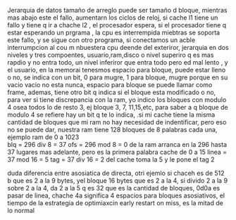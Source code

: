 Jerarquia de datos
tamaño de arreglo puede ser tamaño d bloque, mientras mas abajo este el fallo, aumentarn los ciclos de reloj, si cache l1 tiene un fallo y tiene q ir a chache l2 , el procesador espera, si el procesador tiene q estar esperando un prgrama , la cpu es interrempida miebtras se soporta este fallo, y se sigue con otro programa, si conectamos un acble interrumpcion al cou m nbuestera cpu deende del exteriror, 
jerarquia en dos niveles y tres compoentes,  usuario,ram,disco o nivel superiro q es mas rapdio y no entra todo, un nivel inferiror que entra todo pero ed mal lento , y el usuario, en la memorai tenesmos espacio para bloque, puede estar lleno o no, se indica con un bit, 0 para mugre, 1 para bloque, mugre porque en su vacio vacio no esta nunca, espacio para bloque se puede llamar como frame,
ademas, tiene otro bit q indica si el bloque esta modificado o no, para ver si tiene discrepancia con la ram, yo indico los bloques con modulo 4 osea todos lo de resto 3, ej bloque 3, 7, 11,15,etc, para saber a q bloque de modulo 4 se refiere hay un bit q te lo indica, .si mi cache tiene la misma cantidad de bloques que mi ram no hay necesidad de indentificar, pero eso no se puede dar, nuestra ram tiene 128 bloques de 8 palabras cada una, 
	ejemplo           ram de 0  a 1023   
				blq = 296 div 8 = 37
				ofs = 296 mod 8 = 0
				de la ram arranca en la 296 hasta 37 lugares mas adelante, pero es la primera palabra
				cache de 0  a 15
				linea = 37 mod 16 = 5
				tag = 37 div 16 = 2
				del cache  toma la 5 y  le pone el tag 2

duda diferencia entre asosiatica de directa, 
otri ejemlo si chaceh es de 512 b que es 2 a la 9 bytes, yel bloque 16 bytes que es 2 a la 4, si divido 2 a la 9 sobre 2 a la 4, da 2 a la 5 q es 32 que es la cantidad de bloques,
0d0a es pasar de linea, 
chache 4a significa 4 espacios para bloques asosiativos,
el tiempo de la estrategia de optimiaxcin early restart on miss, es la mitad de lo normal

